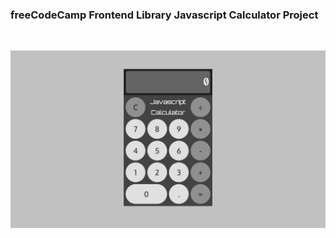 ### freeCodeCamp Frontend Library Javascript Calculator Project

<br>

![screenshot](https://raw.githubusercontent.com/fuzzyray/FreeCodeCamp/master/assets/calculator.png)
